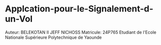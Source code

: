 # Applcation-pour-le-Signalement-d-un-Vol

Auteur: BELEKOTAN II JEFF NICHOSS
Matricule: 24P765
Etudiant de l'Ecole Nationale Supérieure Polytechnique de Yaounde
